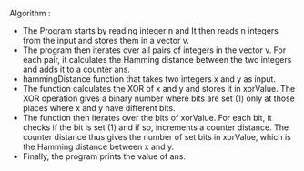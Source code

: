 Algorithm : 
* The Program starts by reading integer n and It then reads n integers from the input and stores them in a vector v.
* The program then iterates over all pairs of integers in the vector v. For each pair, it calculates the Hamming distance between the two integers and adds it to a counter ans.
* hammingDistance function that takes two integers x and y as input. 
* The function calculates the XOR of x and y and stores it in xorValue. The XOR operation gives a binary number where bits are set (1) only at those places where x and y have different bits.
* The function then iterates over the bits of xorValue. For each bit, it checks if the bit is set (1) and if so, increments a counter distance. The counter distance thus gives the number of set bits in xorValue, which is the Hamming distance between x and y.
* Finally, the program prints the value of ans.
